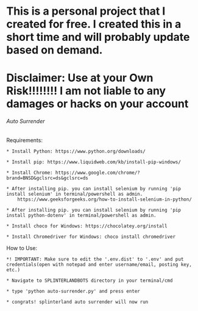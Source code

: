 # This is a personal project that I created for free. I created this in a short time and will probably update based on demand.
# Disclaimer: Use at your Own Risk!!!!!!!! I am not liable to any damages or hacks on your account


###### Auto Surrender ######
Requirements:

    * Install Python: https://www.python.org/downloads/
    
    * Install pip: https://www.liquidweb.com/kb/install-pip-windows/
    
    * Install Chrome: https://www.google.com/chrome/?brand=BNSD&gclsrc=ds&gclsrc=ds
    
    * After installing pip. you can install selenium by running 'pip install selenium' in terminal/powershell as admin.  
        https://www.geeksforgeeks.org/how-to-install-selenium-in-python/
    
    * After installing pip. you can install selenium by running 'pip install python-dotenv' in terminal/powershell as admin.  
    
    * Install choco for Windows: https://chocolatey.org/install
    
    * Install Chromedriver for Windows: choco install chromedriver

How to Use:

    *! IMPORTANT: Make sure to edit the '.env.dist' to '.env' and put credentials(open with notepad and enter username/email, posting key, etc.)
    
    * Navigate to SPLINTERLANDBOTS directory in your terminal/cmd
    
    * type 'python auto-surrender.py' and press enter
    
    * congrats! splinterland auto surrender will now run 
######
